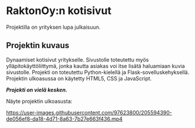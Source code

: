 # RaktonOy:n kotisivut
Projektilla on yrityksen lupa julkaisuun.


## Projektin kuvaus
Dynaamiset kotisivut yritykselle. 
Sivustolle toteutettu myös ylläpitokäyttöliittymä, jonka kautta asiakas voi itse lisätä haluamiaan kuvia sivustolle.
Projekti on toteutettu Python-kielellä ja Flask-sovelluskehyksellä. 
Projektin ulkoasussa on käytetty HTML5, CSS ja JavaScript.


***Projekti on vielä kesken.***


Näyte projektin ulkoasusta:


https://user-images.githubusercontent.com/97623800/205594390-de056ef8-da18-4d71-8a63-7b27e663f436.mp4

